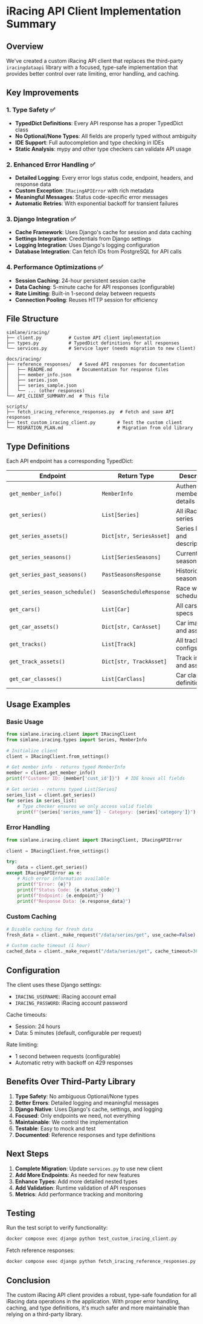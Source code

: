 # iRacing API Client Implementation Summary

## Overview

We've created a custom iRacing API client that replaces the third-party `iracingdataapi` library with a focused, type-safe implementation that provides better control over rate limiting, error handling, and caching.

## Key Improvements

### 1. **Type Safety** ✅
- **TypedDict Definitions**: Every API response has a proper TypedDict class
- **No Optional/None Types**: All fields are properly typed without ambiguity
- **IDE Support**: Full autocompletion and type checking in IDEs
- **Static Analysis**: mypy and other type checkers can validate API usage

### 2. **Enhanced Error Handling** ✅
- **Detailed Logging**: Every error logs status code, endpoint, headers, and response data
- **Custom Exception**: `IRacingAPIError` with rich metadata
- **Meaningful Messages**: Status code-specific error messages
- **Automatic Retries**: With exponential backoff for transient failures

### 3. **Django Integration** ✅
- **Cache Framework**: Uses Django's cache for session and data caching
- **Settings Integration**: Credentials from Django settings
- **Logging Integration**: Uses Django's logging configuration
- **Database Integration**: Can fetch IDs from PostgreSQL for API calls

### 4. **Performance Optimizations** ✅
- **Session Caching**: 24-hour persistent session cache
- **Data Caching**: 5-minute cache for API responses (configurable)
- **Rate Limiting**: Built-in 1-second delay between requests
- **Connection Pooling**: Reuses HTTP session for efficiency

## File Structure

```
simlane/iracing/
├── client.py          # Custom API client implementation
├── types.py           # TypedDict definitions for all responses
└── services.py        # Service layer (needs migration to new client)

docs/iracing/
├── reference_responses/   # Saved API responses for documentation
│   ├── README.md         # Documentation for response files
│   ├── member_info.json
│   ├── series.json
│   ├── series_sample.json
│   └── ... (other responses)
└── API_CLIENT_SUMMARY.md  # This file

scripts/
├── fetch_iracing_reference_responses.py  # Fetch and save API responses
├── test_custom_iracing_client.py        # Test the custom client
└── MIGRATION_PLAN.md                    # Migration from old library
```

## Type Definitions

Each API endpoint has a corresponding TypedDict:

| Endpoint | Return Type | Description |
|----------|-------------|-------------|
| `get_member_info()` | `MemberInfo` | Authenticated member details |
| `get_series()` | `List[Series]` | All iRacing series |
| `get_series_assets()` | `Dict[str, SeriesAsset]` | Series logos and descriptions |
| `get_series_seasons()` | `List[SeriesSeasons]` | Current/future seasons |
| `get_series_past_seasons()` | `PastSeasonsResponse` | Historical seasons |
| `get_series_season_schedule()` | `SeasonScheduleResponse` | Race week schedules |
| `get_cars()` | `List[Car]` | All cars with specs |
| `get_car_assets()` | `Dict[str, CarAsset]` | Car images and assets |
| `get_tracks()` | `List[Track]` | All tracks with configs |
| `get_track_assets()` | `Dict[str, TrackAsset]` | Track images and assets |
| `get_car_classes()` | `List[CarClass]` | Car class definitions |

## Usage Examples

### Basic Usage
```python
from simlane.iracing.client import IRacingClient
from simlane.iracing.types import Series, MemberInfo

# Initialize client
client = IRacingClient.from_settings()

# Get member info - returns typed MemberInfo
member = client.get_member_info()
print(f"Customer ID: {member['cust_id']}")  # IDE knows all fields

# Get series - returns typed List[Series]
series_list = client.get_series()
for series in series_list:
    # Type checker ensures we only access valid fields
    print(f"{series['series_name']} - Category: {series['category']}")
```

### Error Handling
```python
from simlane.iracing.client import IRacingClient, IRacingAPIError

client = IRacingClient.from_settings()

try:
    data = client.get_series()
except IRacingAPIError as e:
    # Rich error information available
    print(f"Error: {e}")
    print(f"Status Code: {e.status_code}")
    print(f"Endpoint: {e.endpoint}")
    print(f"Response Data: {e.response_data}")
```

### Custom Caching
```python
# Disable caching for fresh data
fresh_data = client._make_request("/data/series/get", use_cache=False)

# Custom cache timeout (1 hour)
cached_data = client._make_request("/data/series/get", cache_timeout=3600)
```

## Configuration

The client uses these Django settings:
- `IRACING_USERNAME`: iRacing account email
- `IRACING_PASSWORD`: iRacing account password

Cache timeouts:
- Session: 24 hours
- Data: 5 minutes (default, configurable per request)

Rate limiting:
- 1 second between requests (configurable)
- Automatic retry with backoff on 429 responses

## Benefits Over Third-Party Library

1. **Type Safety**: No ambiguous Optional/None types
2. **Better Errors**: Detailed logging and meaningful messages
3. **Django Native**: Uses Django's cache, settings, and logging
4. **Focused**: Only endpoints we need, not everything
5. **Maintainable**: We control the implementation
6. **Testable**: Easy to mock and test
7. **Documented**: Reference responses and type definitions

## Next Steps

1. **Complete Migration**: Update `services.py` to use new client
2. **Add More Endpoints**: As needed for new features
3. **Enhance Types**: Add more detailed nested types
4. **Add Validation**: Runtime validation of API responses
5. **Metrics**: Add performance tracking and monitoring

## Testing

Run the test script to verify functionality:
```bash
docker compose exec django python test_custom_iracing_client.py
```

Fetch reference responses:
```bash
docker compose exec django python fetch_iracing_reference_responses.py
```

## Conclusion

The custom iRacing API client provides a robust, type-safe foundation for all iRacing data operations in the application. With proper error handling, caching, and type definitions, it's much safer and more maintainable than relying on a third-party library. 